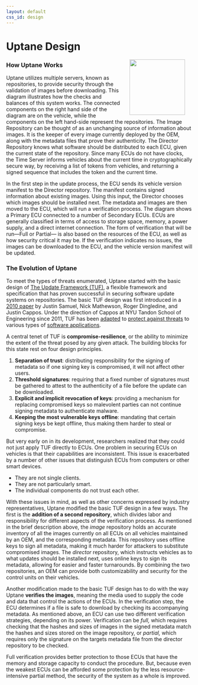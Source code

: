 ```yaml
---
layout: default
css_id: design
---
```


# Uptane Design

<img align="right" src="asset/images/Uptane_process.png" width="150" style="margin: 0px 20px"/>

### How Uptane Works
Uptane utilizes multiple servers, known as repositories, to provide security through the validation of images before downloading.  This diagram illustrates how the checks and balances of this system works. The connected components on the right hand side of the diagram are on the vehicle, while the components on the left hand-side represent the repositories. The Image Repository can be thought of as an unchanging  source of information about images. It is the keeper of  every image currently deployed by the OEM, along with the metadata files that prove their authenticity. The Director Repository knows what software should be distributed to each ECU, given the current state of the repository. Since many ECUs do not have clocks, the Time Server informs vehicles about the current time in cryptographically secure way, by receiving a list of tokens from vehicles, and returning a signed sequence that includes the token and the current time.

In the first step in the update process, the ECU sends its vehicle version manifest to the Director repository. The manifest contains signed information about existing images. Using this input, the Director chooses which images should be installed next.  The metadata and images are then moved to the  ECU, which will run a verification process. The diagram shows a Primary ECU connected to a number of Secondary ECUs. ECUs  are generally classified in terms of access to storage space, memory, a power supply, and a direct internet connection. The form of verification that will be run—Full or Partial— is also based on the resources of the ECU, as well as how security critical it may be. If the verification indicates no issues, the images can be downloaded to the ECU, and  the vehicle version manifest will be updated.

### The Evolution of Uptane
To meet the types of threats enumerated, Uptane started with the basic design of
[The Update Framework (TUF)](https://theupdateframework.github.io/overview.html ),
a flexible framework and specification that has proven successful in securing
software update systems on repositories.  The basic TUF design was first
introduced in a [2010 paper](https://ssl.engineering.nyu.edu/papers/samuel_tuf_ccs_2010.pdf)
by Justin Samuel, Nick Mathewson, Roger Dingledine, and Justin Cappos.
Under the direction of Cappos at NYU Tandon School of Engineering since 2011,
TUF has been [adapted](https://theupdateframework.github.io/papers/prevention-rollback-attacks-atc2017.pdf?raw=true) to [protect against threats](https://theupdateframework.github.io/papers/protect-community-repositories-nsdi2016.pdf?raw=true) 
to various types of [software applications](https://awwad.github.io/papers/kuppusamy_escar_16.pdf).

A central tenet of TUF is **compromise-resilience**, or the ability to minimize the
extent of the threat posed by any given attack. The building blocks for
this state rest on four design principles.

1. **Separation of trust**: distributing responsibility for the signing
of metadata so if one signing key is compromised, it will not affect other
users.
2. **Threshold signatures**: requiring that a fixed number of signatures
must be gathered to attest to the authenticity of a file before the update can
be downloaded.
3. **Explicit and implicit revocation of keys**: providing a mechanism for
replacing compromised keys so malevolent parties can not continue signing
metadata to authenticate malware.
4. **Keeping the most vulnerable keys offline**: mandating that certain
signing keys be kept offline, thus making them harder to steal or compromise.

But very early on in its development, researchers realized that they could not just apply TUF directly to ECUs. One problem in securing ECUs on vehicles is that their capabilities are inconsistent. This issue is exacerbated by a number of other issues that distinguish ECUs from computers or other smart devices.

* They are not single clients.
* They are not particularly smart.
* The individual components do not trust each other.

With these issues in mind, as well as other concerns expressed by industry representatives, Uptane modified the basic TUF design in a few ways. The first is the **addition of a
second repository**, which divides labor and responsibility for different
aspects of the verification process. As mentioned in the brief description above, the *image* repository holds an
accurate inventory of all the images currently on all ECUs on all vehicles
maintained by an OEM, and the corresponding metadata. This repository uses offline keys to sign all
metadata, making it much harder for attackers to substitute compromised images.
The *director* repository, which instructs vehicles as to what updates should be
installed next, uses online keys to sign its metadata, allowing for easier
and faster turnarounds. By combining the two repositories,
an OEM can provide both customizability and security for the
control units on their vehicles.

Another modification made to the basic TUF design has to do with the way
Uptane **verifies the  images**, meaning the media used to supply the code and data that control the actions of the  ECUs. In the verification
step, the ECU determines if a file is safe to download by checking
its accompanying metadata. As mentioned above, an ECU can use two different verification strategies, depending on its power. Verification can be *full,* which requires checking that the hashes and sizes of images in the signed metadata match the hashes and sizes stored on the image
repository, or *partial,* which requires only the signature on the targets metadata
file from the director repository to be checked.

Full verification provides better protection to those ECUs that
have the memory and storage capacity to conduct the procedure.
But, because even the weakest ECUs can be afforded some protection
by the less resource-intensive partial method, the security of the system
as a whole is improved.

